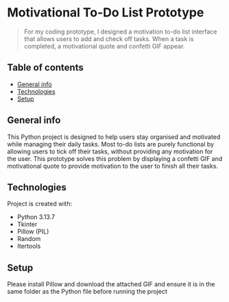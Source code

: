# Motivational To-Do List Prototype 
> For my coding prototype, I designed a motivation to-do list interface that allows users to add and check off tasks. When a task is completed, a motivational quote and confetti GIF appear. 

## Table of contents
* [General info](#general-info)
* [Technologies](#technologies)
* [Setup](#set-up)

## General info
This Python project is designed to help users stay organised and motivated while managing their daily tasks. Most to-do lists are purely functional by allowing users to tick off their tasks, without providing any motivation for the user. This prototype solves this problem by displaying a confetti GIF and motivational quote to provide motivation to the user to finish all their tasks. 
	
## Technologies
Project is created with:
* Python 3.13.7
* Tkinter
* Pillow (PIL)
* Random
* Itertools

## Setup
Please install Pillow and download the attached GIF and ensure it is in the same folder as the Python file before running the project
